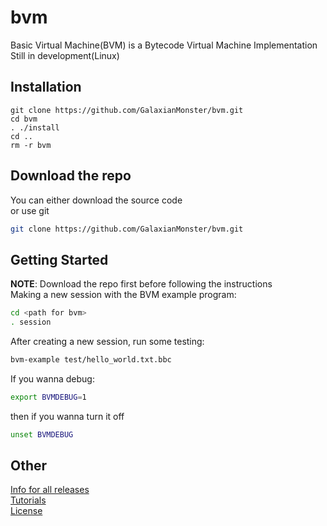 # bvm
Basic Virtual Machine(BVM) is a Bytecode Virtual Machine Implementation
<br>
Still in development(Linux)

## Installation
```
git clone https://github.com/GalaxianMonster/bvm.git
cd bvm
. ./install
cd ..
rm -r bvm
```

## Download the repo
You can either download the source code
<br>
or use git
```bash
git clone https://github.com/GalaxianMonster/bvm.git
```

## Getting Started
**NOTE**: Download the repo first before following the instructions
<br>
Making a new session with the BVM example program:
```bash
cd <path for bvm>
. session
```

After creating a new session, run some testing:
```bash
bvm-example test/hello_world.txt.bbc
```

If you wanna debug:
```bash
export BVMDEBUG=1
```
then if you wanna turn it off
```bash
unset BVMDEBUG
```

## Other
<a href="RELEASE_INFO.md">Info for all releases</a>
<br>
<a href="tutorials/Introduction.md">Tutorials</a>
<br>
<a href="LICENSE">License</a>